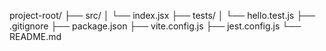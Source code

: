 project-root/
├── src/
│   └── index.jsx
├── tests/
│   └── hello.test.js
├── .gitignore
├── package.json
├── vite.config.js
├── jest.config.js
└── README.md
